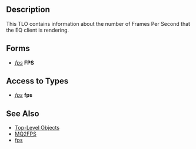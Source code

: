 ## Description

This TLO contains information about the number of Frames Per Second that the EQ client is rendering.

## Forms

-   *[fps](../data-types/mq2fps-datatype-fps.md)* **FPS**

## Access to Types

-   *[fps](../data-types/mq2fps-datatype-fps.md)* **fps**

## See Also

-   [Top-Level Objects](top-level-objects.md)
-   [MQ2FPS](../plugins/mq2fps.md)
-   [fps](../data-types/mq2fps-datatype-fps.md)


